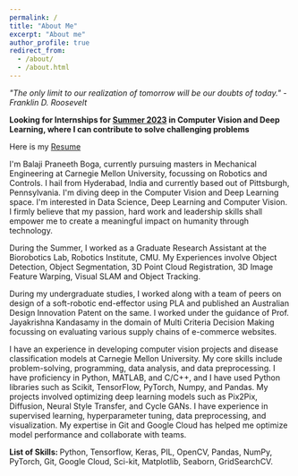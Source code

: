```yaml
---
permalink: /
title: "About Me"
excerpt: "About me"
author_profile: true
redirect_from: 
  - /about/
  - /about.html
---
```

<i>"The only limit to our realization of tomorrow will be our doubts of today." - Franklin D. Roosevelt</i>

<b>Looking for Internships for <u>Summer 2023</u> in Computer Vision and Deep Learning, where I can contribute to solve challenging problems</b>

Here is my [Resume](https://drive.google.com/file/d/1oQ3B6Lyxrn86uvEN8o9wYRfqhlymyC_Q/view?usp=share_link)

I'm Balaji Praneeth Boga, currently pursuing masters in Mechanical Engineering at Carnegie Mellon University, focussing on Robotics and Controls. I hail from Hyderabad, India and currently based out of Pittsburgh, Pennsylvania. I'm diving deep in the Computer Vision and Deep Learning space. I'm interested in Data Science, Deep Learning and Computer Vision. I firmly believe that my passion, hard work and leadership skills shall empower me to create a meaningful impact on humanity through technology.

During the Summer, I worked as a Graduate Research Assistant at the Biorobotics Lab, Robotics Institute, CMU. My Experiences involve Object Detection, Object Segmentation, 3D Point Cloud Registration, 3D Image Feature Warping, Visual SLAM and Object Tracking.

During my undergraduate studies, I worked along with a team of peers on design of a soft-robotic end-effector using PLA and published an Australian Design Innovation Patent on the same. I worked under the guidance of Prof. Jayakrishna Kandasamy in the domain of Multi Criteria Decision Making focussing on evaluating various supply chains of e-commerce websites. 

I have an experience in developing computer vision projects and disease classification models at Carnegie Mellon University. My core skills include problem-solving, programming, data analysis, and data preprocessing. I have proficiency in Python, MATLAB, and C/C++, and I have used Python libraries such as Scikit, TensorFlow, PyTorch, Numpy, and Pandas. My projects involved optimizing deep learning models such as Pix2Pix, Diffusion, Neural Style Transfer, and Cycle GANs. I have experience in supervised learning, hyperparameter tuning, data preprocessing, and visualization. My expertise in Git and Google Cloud has helped me optimize model performance and collaborate with teams. 

<b>List of Skills: </b>Python, Tensorflow, Keras, PIL, OpenCV, Pandas, NumPy, PyTorch, Git, Google Cloud, Sci-kit, Matplotlib, Seaborn, GridSearchCV.
